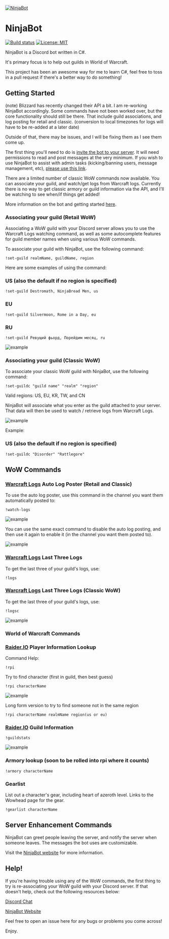 [![NinjaBot](https://static1.squarespace.com/static/5644323de4b07810c0b6db7b/5939edfbf7e0abe61afd8b9c/5940bca7e58c6299ddc2119a/1497420130867/botdiscord.png?format=300w)](https://gngr.ninja/bot)

# NinjaBot
[![Build status](https://ci.appveyor.com/api/projects/status/9r20viaa3r2i9ksf?svg=true)](https://ci.appveyor.com/project/gngrninja/ninjabotcore) [![License: MIT](https://img.shields.io/badge/License-MIT-yellow.svg)](https://opensource.org/licenses/MIT)

NinjaBot is a Discord bot written in C#. 

It's primary focus is to help out guilds in World of Warcraft.

This project has been an awesome way for me to learn C#, feel free to toss in a pull request if there's a better way to do something!

## Getting Started
(note)
Blizzard has recently changed their API a bit. I am re-working NinjaBot accordingly. 
Some commands have not been worked over, but the core functionality should still be there.
That include guild associations, and log posting for retail and classic. (conversion to local timezones for logs will have to be re-added at a later date)

Outside of that, there may be issues, and I will be fixing them as I see them come up.

The first thing you'll need to do is [invite the bot to your server](https://discordapp.com/oauth2/authorize?client_id=238495040446398467&scope=bot&permissions=314432). 
It will need permissions to read and post messages at the very minimum. 
If you wish to use NinjaBot to assist with admin tasks (kicking/banning users, message management, etc), [please use this link](https://discordapp.com/oauth2/authorize?client_id=238495040446398467&scope=bot&permissions=27718).

There are a limited number of classic WoW commands now available. You can associate your guild, and watch/get logs from Warcraft logs. 
Currently there is no way to get classic armory or guild information via the API, and I'll be watching to see when/if things get added!

More information on the bot and getting started [here](https://www.gngrninja.com/bot).

### Associating your guild (Retail WoW)
Associating a WoW guild with your Discord server allows you to use the Warcraft Logs watching command, as well as some autocomplete features for guild member names when using various WoW commands.

To associate your guild with NinjaBot, use the following command:
```
!set-guild realmName, guildName, region
```
Here are some examples of using the command:
### US (also the default if no region is specified)
```
!set-guild Destromath, NinjaBread Men, us
```
### EU
``` 
!set-guild Silvermoon, Rome in a Day, eu
```
### RU
```
!set-guild Ревущий фьорд, Порейдим месяц, ru
```

![example](https://raw.githubusercontent.com/gngrninja/NinjaBotCore/Dev/media/set-guild.PNG)
### Associating your guild (Classic WoW)

To associate your classic WoW guild with NinjaBot, use the following command:
```
!set-guildc "guild name" "realm" "region"
```

Valid regions:
US, EU, KR, TW, and CN

NinjaBot will associate what you enter as the guild attached to your server. That data will then be used to watch / retrieve logs from Warcraft Logs.

![example](https://raw.githubusercontent.com/gngrninja/NinjaBotCore/Dev/media/set-guildc.png)

Example:
### US (also the default if no region is specified)
```
!set-guildc "Disorder" "Rattlegore"
```
## WoW Commands

### [Warcraft Logs](https://www.warcraftlogs.com) Auto Log Poster (Retail and Classic)

To use the auto log poster, use this command in the channel you want them automatically posted to:
```
!watch-logs
```

![example](https://raw.githubusercontent.com/gngrninja/NinjaBotCore/Dev/media/watch-en.PNG)

You can use the same exact command to disable the auto log posting, and then use it again to enable it (in the channel you want them posted to).

![example](https://raw.githubusercontent.com/gngrninja/NinjaBotCore/Dev/media/watch-dis.PNG)

### [Warcraft Logs](https://www.warcraftlogs.com) Last Three Logs

To get the last three of your guild's logs, use:

```
!logs
```

### [Warcraft Logs](https://www.warcraftlogs.com) Last Three Logs (Classic WoW)

To get the last three of your guild's logs, use:

```
!logsc
```
![example](https://raw.githubusercontent.com/gngrninja/NinjaBotCore/Dev/media/logsc.png)

### World of Warcraft Commands

### [Raider.IO](https://www.raider.io) Player Information Lookup

Command 
Help:

```
!rpi
```

Try to find character (first in guild, then best guess)
``` 
!rpi characterName
```

![example](https://raw.githubusercontent.com/gngrninja/NinjaBotCore/Dev/media/rpi.PNG)

Long form version to try to find someone not in the same region
```
!rpi characterName realmName region(us or eu)
```

### [Raider.IO](https://www.raider.io) Guild Information

```
!guildstats
```

![example](https://raw.githubusercontent.com/gngrninja/NinjaBotCore/Dev/media/guildstats.PNG)

### Armory lookup (soon to be rolled into rpi where it counts)

```
!armory characterName
```

### Gearlist

List out a character's gear, including heart of azeroth level. Links to the Wowhead page for the gear.
```
!gearlist characterName
```

## Server Enhancement Commands

NinjaBot can greet people leaving the server, and notify the server when someone leaves. The messages the bot uses are customizable.

Visit the [NinjaBot website](https://www.gngrninja.com/ninjabot-command-reference/2017/6/13/admin-commands) for more information.

## Help!

If you're having trouble using any of the WoW commands, the first thing to try is re-associating your WoW guild with your Discord server.
If that doesn't help, check out the following resources below:

[Discord Chat](https://discord.gg/MgvJuaV)

[NinjaBot Website](https://www.gngrninja.com/bot)

Feel free to open an issue here for any bugs or problems you come across!

Enjoy.